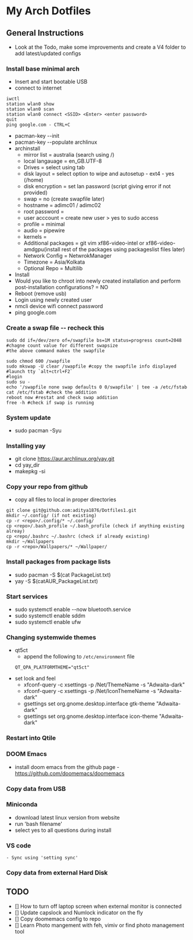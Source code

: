 # My Arch Dotfiles

## General Instructions
* Look at the Todo, make some improvements and create a V4 folder to add latest/updated configs

### Install base minimal arch
- Insert and start bootable USB
- connect to internet
```
iwctl
station wlan0 show
station wlan0 scan
station wlan0 connect <SSID> <Enter> <enter password>
quit
ping google.com - CTRL+C
```
- pacman-key --init
- pacman-key --populate archlinux
- archinstall
    - mirror list = australia (search using /)
    - local langauage = en_GB.UTF-8
    - Drives = select using tab
    - disk layout = select option to wipe and autosetup - ext4 - yes (/home)
    - disk encryption = set lan password (script giving error if not provided)
    - swap = no (create swapfile later)
    - hostname = adimc01 / adimc02
    - root password = <no change>
    - user acccount = create new user > yes to sudo access
    - profile = minimal
    - audio = pipewire
    - kernels = <no change>
    - Additional packages = git vim xf86-video-intel or xf86-video-amdgpu(install rest of the packages using packageslist files later)
    - Network Config = NetwrokManager
    - Timezone = Asia/Kolkata
    - Optional Repo = Multilib
- Install
- Would you like to chroot into newly created installation and perform post-installation configurations? = NO
- Reboot (remove usb)
- Login using newly created user
- nmcli device wifi connect <SSID> password <Password>
- ping google.com

### Create a swap file -- recheck this
```
sudo dd if=/dev/zero of=/swapfile bs=1M status=progress count=2048 #chagne count value for different swapsize
#the above command makes the swapfile

sudo chmod 600 /swapfile
sudo mkswap -U clear /swapfile #copy the swapfile info displayed
#launch tty `alt+ctrl+F2`
#login
sudo su -
echo '/swapfile none swap defaults 0 0/swapfile' | tee -a /etc/fstab
cat /etc/fstab #check the addition
reboot now #restat and check swap addition
free -h #check if swap is running
```

### System update
- sudo pacman -Syu

### Installing yay
- git clone https://aur.archlinux.org/yay.git
- cd yay_dir
- makepkg -si

### Copy your repo from github
- copy all files to local in proper directories
```
git clone git@github.com:aditya1876/Dotfiles1.git
mkdir ~/.config/ (if not existing)
cp -r <repo>/.config/* ~/.config/
cp <repo>/.bash_profile ~/.bash_profile (check if anything existing alreay)
cp <repo/.bashrc ~/.bashrc (check if already existing)
mkdir ~/Wallpapers
cp -r <repo>/Wallpapers/* ~/Wallpaper/
```

### Install packages from package lists
- sudo pacman -S $(cat PackageList.txt)
- yay -S $(catAUR_PackageList.txt)

### Start services
- sudo systemctl enable --now bluetooth.service
- sudo systemctl enable sddm
- sudo systemctl enable ufw

### Changing systemwide themes
- qt5ct
    - append the following to `/etc/environment` file
    ```
    QT_QPA_PLATFORMTHEME="qt5ct"
    ```
- set look and feel
    - xfconf-query -c xsettings -p /Net/ThemeName -s "Adwaita-dark"
    - xfconf-query -c xsettings -p /Net/IconThemeName -s "Adwaita-dark"
    - gsettings set org.gnome.desktop.interface gtk-theme "Adwaita-dark"
    - gsettings set org.gnome.desktop.interface icon-theme "Adwaita-dark"

### Restart into Qtile

### DOOM Emacs
- install doom emacs from the github page - https://github.com/doomemacs/doomemacs

### Copy data from USB

### Miniconda
- download latest linux version from website
- run 'bash filename'
- select yes to all questions during install

### VS code
    - Sync using 'setting sync'

### Copy data from external Hard Disk

## TODO
- [] How to turn off laptop screen when external monitor is connected
- [] Update capslock and Numlock indicator on the fly
- [] Copy doomemacs config to repo
- [] Learn Photo mangement with feh, vimiv or find photo management tool

